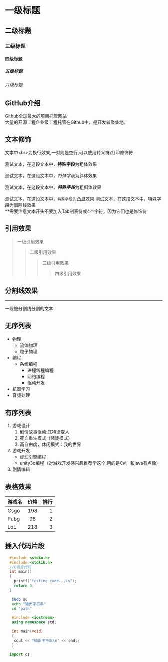 # 一级标题
## 二级标题
### 三级标题
#### 四级标题
##### 五级标题
###### 六级标题


## GitHub介绍

  Github全球最大的项目托管网站<br>大量的开源工程企业级工程托管在Github中，是开发者聚集地。


## 文本修饰
  文本中\<br\>为换行效果,一对则是空行,可以使用转义符\\打印修饰符<br><br>
  测试文本，在这段文本中，**特殊字段**为粗体效果<br><br>
  测试文本，在这段文本中，*特殊字段*为斜体效果<br><br>
  测试文本，在这段文本中，***特殊字段***为粗斜体效果<br><br>
  测试文本，在这段文本中，`特殊字段`为凸显效果
  测试文本，在这段文本中，~~特殊字段~~为删除线效果<br>
  **需要注意文本开头不要加入Tab制表符或4个字符，因为它们也是修饰符

## 引用效果

> 一级引用效果
>> 二级引用效果
>>> 三级引用效果
>>>> 四级引用效果

## 分割线效果

---
  一段被分割线分割的文本

## 无序列表

* 物理
  * 流体物理
  * 粒子物理
* 编程
  * 系统编程
    * 进程线程编程
    * 网络编程
    * 驱动开发
* 机器学习
* 音频处理

## 有序列表

1. 游戏设计
   1. 剧情故事驱动:底特律变人
   2. 死亡重生模式（赌徒模式）
   3. 高自由度，休闲模式：我的世界
2. 游戏开发
   * 虚幻引擎编程
   * unity3d编程（对游戏开发感兴趣推荐学这个,用的是C#，和java有点像）
3. 剧情编辑

## 表格效果

游戏名|价格|排行
--|:--:|--:
Csgo|198|1
Pubg|98|2
LoL|218|3

## 插入代码片段

```c
  #include <stdio.h>
  #include <stdlib.h>
  //C语言代码
  int main()
  {
  	printf("testing code...\n");
  	return 0;
  }
```


```bash
   sudo su
   echo "输出字符串"
   cd "path"
```

```cpp
   #include <iostream>
   using namespace std;

   int main(void)
   {
	cout << "输出字符串\n" << endl;
   }
```
```python
  import os
```









